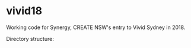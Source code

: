 # vivid18
Working code for Synergy, CREATE NSW's entry to Vivid Sydney in 2018.

Directory structure:
